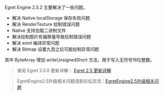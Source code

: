 Egret Engine 2.5.2 主要解决了一些问题。

* 解决 Native localStorage 保存失败问题
* 解决 RenderTexture 绘制错误问题
* Native 支持加载二进制文件
* 解决绘制图片有偏移量导致绘制错误问题
* 解决 exml 编译异常问题
* 解决 Bitmap 设置九宫之后可能绘制异常问题

其中 ByteArray 增加 writeUnsignedShort 方法，用于写入无符号16位整数。

>查阅 Egret 2.5.0 更新详解： [Egret 2.5 更新详解](http://edn.egret.com/cn/index.php/article/index/id/628)

>EgretEngine2.5升级相关问题请到论坛交流：[EgretEngine2.5升级相关问题](http://bbs.egret.com/forum.php?mod=viewthread&tid=11702&extra=&page=1)